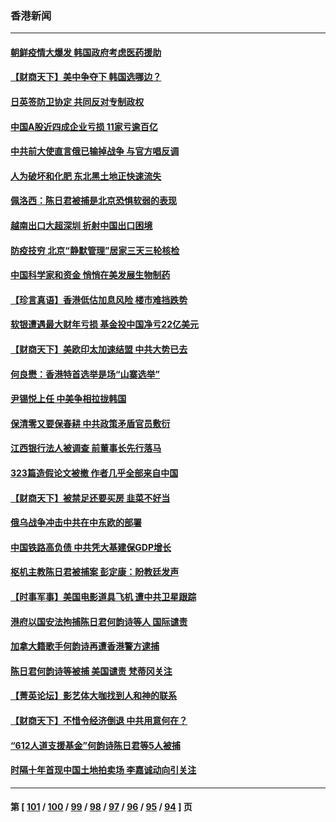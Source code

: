 ### 香港新闻
---
#### [朝鲜疫情大爆发 韩国政府考虑医药援助](../../pages/ncid1349362/n13737201.md) 
#### [【财商天下】美中争夺下 韩国选哪边？](../../pages/ncid1349362/n13736981.md) 
#### [日英签防卫协定 共同反对专制政权](../../pages/ncid1349362/n13736913.md) 
#### [中国A股近四成企业亏损 11家亏逾百亿](../../pages/ncid1349362/n13736511.md) 
#### [中共前大使直言俄已输掉战争 与官方唱反调](../../pages/ncid1349362/n13736502.md) 
#### [人为破坏和化肥 东北黑土地正快速流失](../../pages/ncid1349362/n13736483.md) 
#### [佩洛西：陈日君被捕是北京恐惧软弱的表现](../../pages/ncid1349362/n13736431.md) 
#### [越南出口大超深圳 折射中国出口困境](../../pages/ncid1349362/n13736418.md) 
#### [防疫技穷 北京“静默管理”居家三天三轮核检](../../pages/ncid1349362/n13736366.md) 
#### [中国科学家和资金 悄悄在美发展生物制药](../../pages/ncid1349362/n13736311.md) 
#### [【珍言真语】香港低估加息风险 楼市难挡跌势](../../pages/ncid1349362/n13735697.md) 
#### [软银遭遇最大财年亏损 基金投中国净亏22亿美元](../../pages/ncid1349362/n13736247.md) 
#### [【财商天下】美欧印太加速结盟 中共大势已去](../../pages/ncid1349362/n13736239.md) 
#### [何良懋：香港特首选举是场“山寨选举”](../../pages/ncid1349362/n13735242.md) 
#### [尹锡悦上任 中美争相拉拢韩国](../../pages/ncid1349362/n13735045.md) 
#### [保清零又要保春耕 中共政策矛盾官员敷衍](../../pages/ncid1349362/n13735030.md) 
#### [江西银行法人被调查 前董事长先行落马](../../pages/ncid1349362/n13735005.md) 
#### [323篇造假论文被撤 作者几乎全部来自中国](../../pages/ncid1349362/n13734985.md) 
#### [【财商天下】被禁足还要买房 韭菜不好当](../../pages/ncid1349362/n13734833.md) 
#### [俄乌战争冲击中共在中东欧的部署](../../pages/ncid1349362/n13734903.md) 
#### [中国铁路高负债 中共凭大基建保GDP增长](../../pages/ncid1349362/n13734868.md) 
#### [枢机主教陈日君被捕案 彭定康：盼教廷发声](../../pages/ncid1349362/n13734545.md) 
#### [【时事军事】美国电影道具飞机 遭中共卫星跟踪](../../pages/ncid1349362/n13733841.md) 
#### [港府以国安法拘捕陈日君何韵诗等人 国际谴责](../../pages/ncid1349362/n13734434.md) 
#### [加拿大籍歌手何韵诗再遭香港警方逮捕](../../pages/ncid1349362/n13733685.md) 
#### [陈日君何韵诗等被捕 美国谴责 梵蒂冈关注](../../pages/ncid1349362/n13733849.md) 
#### [【菁英论坛】影艺体大咖找到人和神的联系](../../pages/ncid1349362/n13729847.md) 
#### [【财商天下】不惜令经济倒退 中共用意何在？](../../pages/ncid1349362/n13733588.md) 
#### [“612人道支援基金”何韵诗陈日君等5人被捕](../../pages/ncid1349362/n13733344.md) 
#### [时隔十年首现中国土地拍卖场 李嘉诚动向引关注](../../pages/ncid1349362/n13733574.md) 

---
#### 第 [ [101](./101.md) / [100](./100.md) / [99](./99.md) / [98](./98.md) / [97](./97.md) / [96](./96.md) / [95](./95.md) / [94](./94.md) ] 页
